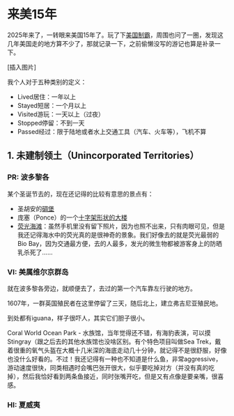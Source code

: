 # 来美15年

2025年来了，一转眼来美国15年了。玩了下[美国制霸](https://tenpages.github.io/us-level/us.html)，周围也问了一圈，发现这几年美国走的地方算不少了，那就记录一下，之前偷懒没写的游记也算是补录一下。

[插入图片]

我个人对于五种类别的定义：

- Lived居住：一年以上
- Stayed短居：一个月以上
- Visited游玩：一天以上（过夜）
- Stopped停留：不到一天
- Passed经过：限于陆地或者水上交通工具（汽车、火车等），飞机不算

## 1. 未建制领土（Unincorporated Territories）

### PR: 波多黎各

某个圣诞节去的，现在还记得的比较有意思的景点有：

- 圣胡安的[碉堡](https://en.wikipedia.org/wiki/Castillo_San_Felipe_del_Morro)
- 庞塞（Ponce）的一个[十字架形状的大楼](https://en.wikipedia.org/wiki/Cruceta_del_Vig%C3%ADa)
- [荧光海滩](https://www.dealmoon.com/guide/959987)：虽然手机里没有留下照片，因为也照不出来，只有肉眼可见，但是我还记得海水中的荧光真的是很神奇的景象。我们好像去的就是荧光最弱的Bio Bay，因为交通最方便，去的人最多，发光的微生物都被游客身上的防晒乳杀死了……

### VI: 美属维尔京群岛

就在波多黎各旁边，就顺便去了，去过的第一个汽车靠左行驶的地方。

1607年，一群英国殖民者在这里停留了三天，随后北上，建立弗吉尼亚殖民地。

到处都有iguana，样子很吓人，其实它们胆子很小。

Coral World Ocean Park - 水族馆，当年觉得还不错，有海豹表演，可以摸Stingray（跟之后去的其他水族馆也没啥区别。有个特色项目叫做Sea Trek，戴着很重的氧气头盔在大概十几米深的海底走动几十分钟，就记得不是很舒服，好像也没什么好看的。不过！我还记得有一种也不知道是什么鱼，非常aggressive，游动速度很快，同类相遇时会嘴巴张开很大，似乎要吃掉对方（并没有真的吃掉），然后我恰好看到两条鱼接近，同时张嘴开吃，但是又有点像是要亲嘴，很喜感。

### HI: 夏威夷
